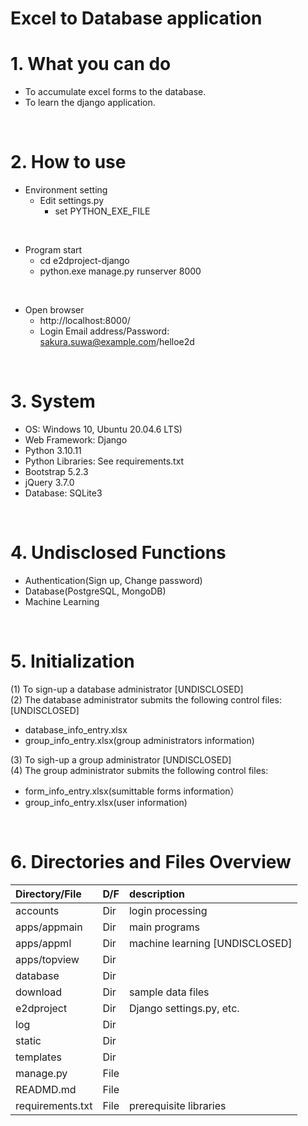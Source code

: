 # Excel to Database application

# 1. What you can do

* To accumulate excel forms to the database.<br>
* To learn the django application.

<br>

# 2. How to use

* Environment setting
  * Edit settings.py
    * set PYTHON_EXE_FILE

<br>

* Program start
  * cd e2dproject-django
  * python.exe manage.py runserver 8000

<br>

* Open browser
  * http://localhost:8000/
  * Login Email address/Password: sakura.suwa@example.com/helloe2d

<br>

# 3. System
* OS: Windows 10, Ubuntu 20.04.6 LTS)
* Web Framework: Django
* Python 3.10.11
* Python Libraries: See requirements.txt
* Bootstrap 5.2.3
* jQuery 3.7.0
* Database: SQLite3

<br>

# 4. Undisclosed Functions
* Authentication(Sign up, Change password)
* Database(PostgreSQL, MongoDB)
* Machine Learning

<br>

# 5. Initialization
(1) To sign-up a database administrator [UNDISCLOSED]<br>
(2) The database administrator submits the following control files: [UNDISCLOSED]<br>
   * database_info_entry.xlsx<br>
   * group_info_entry.xlsx(group administrators information)<br>

(3) To sigh-up a group administrator [UNDISCLOSED]<br>
(4) The group administrator submits the following control files:<br>
  * form_info_entry.xlsx(sumittable forms information）<br>
  * group_info_entry.xlsx(user information)

<br>

# 6. Directories and Files Overview

| Directory/File |D/F| description |
| :------------- | :-| :---------- |
| accounts |Dir | login processing |
| apps/appmain | Dir | main programs |
| apps/appml | Dir | machine learning [UNDISCLOSED] |
| apps/topview | Dir ||
| database | Dir ||
| download | Dir | sample data files |
| e2dproject | Dir | Django settings.py, etc. |
| log | Dir ||
| static | Dir ||
| templates | Dir ||
| manage.py  | File ||
| READMD.md | File ||
| requirements.txt | File | prerequisite libraries |
